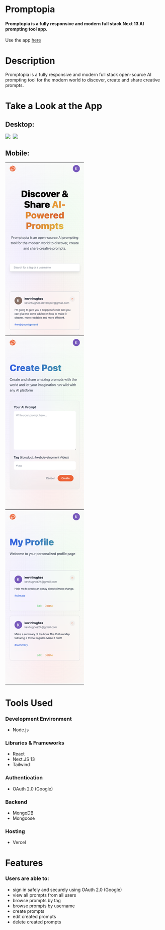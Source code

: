 # Promptopia

#### Promptopia is a fully responsive and modern full stack Next 13 AI prompting tool app.

Use the app [here](https://promptopia-xi-one.vercel.app)

# Description
Promptopia is a fully responsive and modern full stack open-source AI prompting tool for the modern world to discover, create and share creative prompts.

 
# Take a Look at the App

## Desktop:

<kbd>
<img src="readme-images/desktop_app.png" />
</kbd>

<kbd>
<img src="readme-images/desktop_app2.png" />
</kbd>

## Mobile:

<kbd>
<img src="readme-images/mobile.png" width="250"/>
</kbd>

<kbd>
<img src="readme-images/mobile2.png" width="250"/>
</kbd>

<kbd>
<img src="readme-images/mobile3.png" width="250"/>
</kbd>

# Tools Used

### Development Environment
* Node.js

### Libraries & Frameworks
* React 
* Next.JS 13
* Tailwind

### Authentication
* OAuth 2.0 (Google)

### Backend
* MongoDB
* Mongoose

### Hosting 
* Vercel

# Features

### Users are able to:

* sign in safely and securely using OAuth 2.0 (Google)
* view all prompts from all users
* browse prompts by tag
* browse prompts by username
* create prompts
* edit created prompts
* delete created prompts
